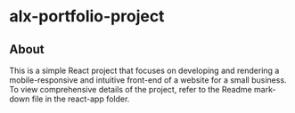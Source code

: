 # alx-portfolio-project



## About
This is a simple React project that focuses on developing and rendering a mobile-responsive and intuitive front-end of a website for a small business.  To view comprehensive details of the project, refer to the Readme mark-down file in the react-app folder.

